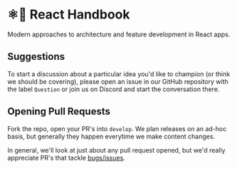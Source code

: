 # ⚛🤌 React Handbook

Modern approaches to architecture and feature development in React apps.

## Suggestions

To start a discussion about a particular idea you'd like to champion (or think we should be covering), please open an issue in our GitHub repository with the label `Question` or join us on Discord and start the conversation there.

## Opening Pull Requests

Fork the repo, open your PR's into `develop`. We plan releases on an ad-hoc basis, but generally they happen everytime we make content changes.

In general, we'll look at just about any pull request opened, but we'd really appreciate PR's that tackle [bugs/issues](https://github.com/ericdiviney/react-handbook/labels/good%20first%20issue).
